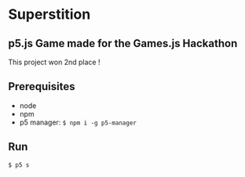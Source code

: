 # Superstition
## p5.js Game made for the Games.js Hackathon

This project won 2nd place !

## Prerequisites
- node
- npm 
- p5 manager:
``` $ npm i -g p5-manager ```

## Run
```
$ p5 s
```

